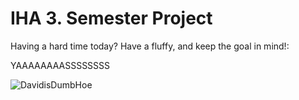# IHA 3. Semester Project

Having a hard time today? Have a fluffy, and keep the goal in mind!: <br/>

YAAAAAAAASSSSSSSS


![DavidisDumbHoe](http://images.mentalfloss.com/sites/default/files/styles/article_640x430/public/istock_000020098551_small.jpg)

<!-- OLD DOOGIE PICS
# http://kidsrock.compgroup.netdna-cdn.com/files/2013/01/So-cute-puppies-14749028-1600-1200-1024x768.jpg
# http://cdn1-www.dogtime.com/assets/uploads/gallery/25-easter-dog-pictures/001_Easter-dog.jpg
![CuteDog](https://s3-eu-west-1.amazonaws.com/bowwowtimes-new/wp-content/uploads/2015/09/ducks.jpg)
-->

